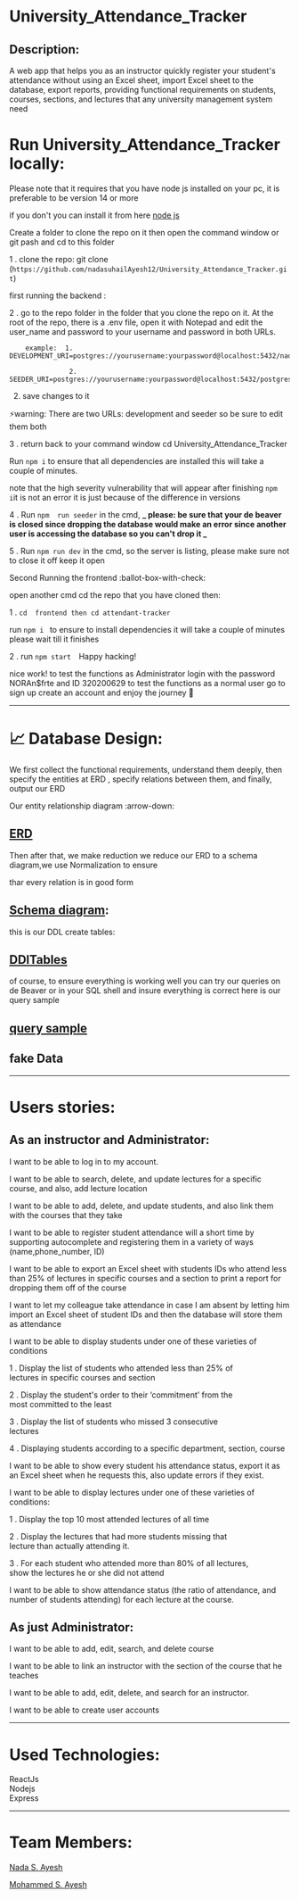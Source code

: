 # University_Attendance_Tracker

## Description:
A web app that helps you  as an instructor quickly register your student's attendance without using an Excel sheet, import Excel sheet to the database, export reports, providing functional requirements on students, courses, sections, and lectures that any university management system need

# Run University_Attendance_Tracker locally:

Please note that  it requires that you have node js installed on your pc, it is preferable to be version 14 or more 

if you don't you can install it from here  [node js](https://nodejs.org/en)

Create a folder to clone the repo on it then open the command window or git pash and cd to this folder

 1 . clone the repo: git clone (`https://github.com/nadasuhailAyesh12/University_Attendance_Tracker.git`)

  first running the  backend :

 2 . go to the repo folder in the folder that you clone the repo on it. At the root of the repo, there is a .env file, open it with Notepad and edit the user_name and password to your username and password in both URLs.

```
    example:  1.  DEVELOPMENT_URI=postgres://yourusername:yourpassword@localhost:5432/nadamohattendance
```

```
               2.  SEEDER_URI=postgres://yourusername:yourpassword@localhost:5432/postgres
```
2. save changes to it 

<!---->

⚡warning: There  are two URLs: development and seeder so be sure to edit them both

3 . return back to your command window cd  University_Attendance_Tracker 

Run  `npm i` to ensure that all dependencies are installed this will take a couple of minutes.

note that the high severity vulnerability that will appear after finishing `npm i`it is not an error it is just because of the difference in versions

 4 .  Run `npm  run seeder` in the cmd,  **_ please: be sure that your de beaver is closed since dropping the database would make an error since another user is accessing the database so you can't drop it _**

5 . Run `npm run dev`  in the cmd, so the server is listing, please make sure not to close it off keep it open 

Second Running the frontend :ballot-box-with-check:

open another cmd cd  the repo that you have cloned then:

1 . `cd  frontend then cd attendant-tracker  `

  run  `npm i ` to ensure to install dependencies it will take a couple of minutes please wait till it finishes
  
2  . run  `npm start  `Happy hacking!

 nice work!  to test the functions as Administrator login with the password  NORAn$frte and ID 320200629
  to test the functions as a normal user go to sign up create an account and enjoy the journey 🎀

***

# 📈 Database Design:

We first collect the functional requirements, understand them deeply, then specify the entities at ERD , specify relations between them, and finally, output our ERD 

Our   entity relationship diagram :arrow-down:

## [ERD ](https://drive.google.com/file/d/1-jj47bS4wtTT9SrKN5q0XeCT0RWApCzX/view?usp=sharing)[](https://drive.google.com/file/d/1-jj47bS4wtTT9SrKN5q0XeCT0RWApCzX/view?usp=sharing)

Then after that, we make reduction we reduce our ERD to a schema diagram,we use Normalization to ensure 

thar every relation is in good form 

## [Schema diagram](https://drawsql.app/teams/attendence-traker/diagrams/attendance-tracker):

this is our DDL create tables:

## [DDlTables](https://drive.google.com/file/d/1WvmDiDvG02LfUO2hlLyl8KCX0U472kEW/view?usp=sharing)

 of course, to ensure everything is working well you can try our queries on de Beaver or in your SQL shell and insure everything is correct here is our query sample

## [query sample](https://drive.google.com/file/d/1-PpTgoXtmdQdOTb_VzLyQn_j1bFVx4Yd/view?usp=sharing)

## fake Data

***

# Users stories:

## As an instructor and Administrator:

I want to be able to log in to my account.

I want to be able to search, delete, and update lectures for a specific course, and also, add lecture location 

I want to be able to add, delete, and update students, and also link them with the courses that they take

I want to be able to register student attendance will a short time by supporting autocomplete and registering them in a variety of  ways (name,phone_number, ID) 

I want to be able to  export an Excel sheet with students IDs  who attend less than 25% of lectures in specific courses and a section to print a report for dropping them off of the course

I want to let my colleague take attendance in  case I am absent by letting him import  an Excel sheet of student IDs  and then the database will  store them as attendance

I want to be able to display  students  under  one of these varieties of conditions 

1 .  Display the list of students who attended less than 25% of  
lectures in specific courses and section

2 . Display the student's order to their ‘commitment’ from the  
most  committed  to  the  least

3 .  Display  the  list  of  students  who  missed  3  consecutive  
lectures

4  . Displaying students  according to a specific department, section, course

I want to be able to show every student his attendance status, export it as an Excel sheet when he requests this, also update errors if they exist.

 I want to be able to display  lectures  under  one of these varieties of conditions:

1 .  Display the top 10 most attended lectures of all time

 2 . Display the lectures that had more students missing that  
lecture than actually attending it.

3 . For each student who attended more than 80% of all lectures,  
show the lectures he or she did not attend

I want to be able to show attendance status (the ratio of attendance, and number of students attending) for each lecture at the course.

## As just Administrator:

I want to be able to add, edit,  search, and delete course 

I want to be able to link an instructor with the section of the course that he teaches 

 I want to be able to add, edit, delete, and search for an instructor.

I want to be able to create user accounts 

***

# Used Technologies:

ReactJs  
Nodejs  
Express

***

# Team Members:

[Nada S. Ayesh](https://github.com/nadasuhailAyesh12)

[Mohammed  S. Ayesh](https://github.com/mohmmadAyesh)
